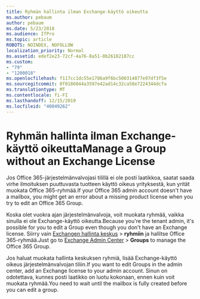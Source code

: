 ```yaml
---
title: Ryhmän hallinta ilman Exchange-käyttö oikeutta
ms.author: pebaum
author: pebaum
ms.date: 5/23/2018
ms.audience: ITPro
ms.topic: article
ROBOTS: NOINDEX, NOFOLLOW
localization_priority: Normal
ms.assetid: edef2e23-72cf-4a76-8a51-0b26182187cc
ms.custom:
- "79"
- "1200018"
ms.openlocfilehash: f117cc1dc55e1786a9f6bc500314877e97df3f5e
ms.sourcegitcommit: 0f0186044a3597e42ad14c32ca58e7224344dcfa
ms.translationtype: MT
ms.contentlocale: fi-FI
ms.lasthandoff: 12/15/2019
ms.locfileid: "40049262"
---
```

# <a name="manage-a-group-without-an-exchange-license"></a><span data-ttu-id="1d029-102">Ryhmän hallinta ilman Exchange-käyttö oikeutta</span><span class="sxs-lookup"><span data-stu-id="1d029-102">Manage a Group without an Exchange License</span></span>

<span data-ttu-id="1d029-103">Jos Office 365-järjestelmänvalvojasi tilillä ei ole posti laatikkoa, saatat saada virhe ilmoituksen puuttuvasta tuotteen käyttö oikeus yrityksestä, kun yrität muokata Office 365-ryhmää.</span><span class="sxs-lookup"><span data-stu-id="1d029-103">If your Office 365 admin account doesn't have a mailbox, you might get an error about a missing product license when you try to edit an Office 365 Group.</span></span>
  
<span data-ttu-id="1d029-104">Koska olet vuokra ajan järjestelmänvalvoja, voit muokata ryhmää, vaikka sinulla ei ole Exchange-käyttö oikeutta.</span><span class="sxs-lookup"><span data-stu-id="1d029-104">Because you're the tenant admin, it's possible for you to edit a Group even though you don't have an Exchange license.</span></span> <span data-ttu-id="1d029-105">Siirry vain [Exchangen hallinta keskus](https://outlook.office365.com/ecp.aspx) \> **ryhmiin** ja hallitse Office 365-ryhmää.</span><span class="sxs-lookup"><span data-stu-id="1d029-105">Just go to [Exchange Admin Center](https://outlook.office365.com/ecp.aspx) \> **Groups** to manage the Office 365 Group.</span></span>
  
<span data-ttu-id="1d029-106">Jos haluat muokata hallinta keskuksen ryhmiä, lisää Exchange-käyttö oikeus järjestelmänvalvojan tiliin.</span><span class="sxs-lookup"><span data-stu-id="1d029-106">If you want to edit Groups in the admin center, add an Exchange license to your admin account.</span></span> <span data-ttu-id="1d029-107">Sinun on odotettava, kunnes posti laatikko on luotu kokonaan, ennen kuin voit muokata ryhmää.</span><span class="sxs-lookup"><span data-stu-id="1d029-107">You need to wait until the mailbox is fully created before you can edit a group.</span></span>
  
